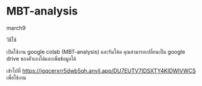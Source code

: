 # MBT-analysis
march9

วิธีใช้

เปิดใช้งาน google colab (MBT-analysis) และรันโค้ด
คุณสามารถเปลี่ยนเป็น google drive ของตัวเองได้และเพิ่มข้อมูลได้

เข้าไปที่ https://jgqcerxrr5dwb5qh.anvil.app/DU7EUTV7IDSXTY4KIDWIVWCS เพื่อใช้งาน
